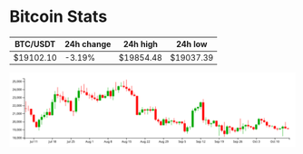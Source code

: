 # Bitcoin Stats

BTC/USDT|24h change|24h high|24h low|
|---|---|---|---|
|$19102.10|-3.19%|$19854.48|$19037.39|

<img src="./chart.svg">
